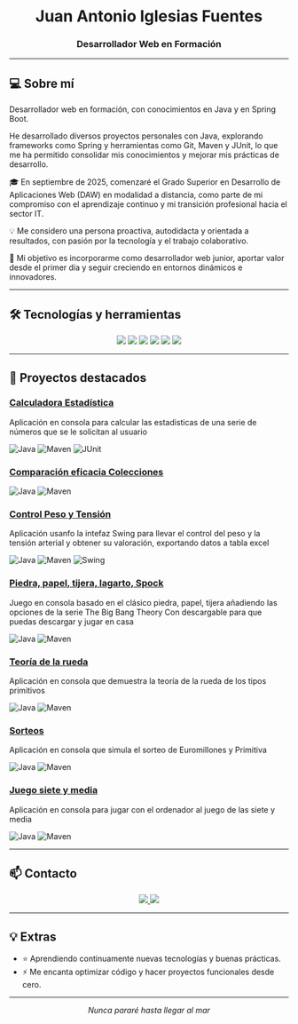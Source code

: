 <h1 align="center">Juan Antonio Iglesias Fuentes</h1>
<h3 align="center">Desarrollador Web en Formación</h3>



---

## 💻 Sobre mí

Desarrollador web en formación, con conocimientos en Java y en Spring Boot.

He desarrollado diversos proyectos personales con Java, explorando frameworks como Spring y herramientas como Git, Maven y JUnit, lo que me ha permitido consolidar mis conocimientos y mejorar mis prácticas de desarrollo.

🎓 En septiembre de 2025, comenzaré el Grado Superior en Desarrollo de Aplicaciones Web (DAW) en modalidad a distancia, como parte de mi compromiso con el aprendizaje continuo y mi transición profesional hacia el sector IT.

💡 Me considero una persona proactiva, autodidacta y orientada a resultados, con pasión por la tecnología y el trabajo colaborativo.

🎯 Mi objetivo es incorporarme como desarrollador web junior, aportar valor desde el primer día y seguir creciendo en entornos dinámicos e innovadores.

---

## 🛠️ Tecnologías y herramientas


<p align="center">
  <img src="https://img.shields.io/badge/Java-ED8B00?style=for-the-badge&logo=java&logoColor=white" /> 
  <img src="https://img.shields.io/badge/Spring%20Boot-6DB33F?style=for-the-badge&logo=springboot&logoColor=white" />   
  <img src="https://img.shields.io/badge/Maven-C71A36?style=for-the-badge&logo=apachemaven&logoColor=white" />   
  <img src="https://img.shields.io/badge/IntelliJ%20IDEA-000000?style=for-the-badge&logo=intellijidea&logoColor=white" />
  <img src="https://img.shields.io/badge/VS%20Code-007ACC?style=for-the-badge&logo=visualstudiocode&logoColor=white" />
  <img src="https://img.shields.io/badge/Ubuntu-E95420?style=for-the-badge&logo=ubuntu&logoColor=white" />
  
</p>

---

## 📂 Proyectos destacados

  
### [Calculadora Estadística](https://github.com/jiglef/CalculadoraEstadisticas)

Aplicación en consola para calcular las estadisticas de una serie de números que se le solicitan al usuario

![Java](https://img.shields.io/badge/Java-ED8B00?style=flat-square&logo=java&logoColor=white)
![Maven](https://img.shields.io/badge/Maven-C71A36?style=flat-square&logo=apachemaven&logoColor=white)
![JUnit](https://img.shields.io/badge/JUnit-25A162?style=flat-square&logo=junit5&logoColor=white)

### [Comparación eficacia Colecciones](https://github.com/jiglef/Colecciones)
![Java](https://img.shields.io/badge/Java-ED8B00?style=flat-square&logo=java&logoColor=white)
![Maven](https://img.shields.io/badge/Maven-C71A36?style=flat-square&logo=apachemaven&logoColor=white)


### [Control Peso y Tensión](https://github.com/jiglef/ControlPesoTension)

Aplicación usanfo la intefaz Swing para llevar el control del peso y la tensión arterial y obtener su valoración, exportando datos a tabla excel

![Java](https://img.shields.io/badge/Java-ED8B00?style=flat-square&logo=java&logoColor=white)
![Maven](https://img.shields.io/badge/Maven-C71A36?style=flat-square&logo=apachemaven&logoColor=white)
![Swing](https://img.shields.io/badge/Swing-007396?style=flat-square&logo=java&logoColor=white)

### [Piedra, papel, tijera, lagarto, Spock](https://github.com/jiglef/PiedraPapelTijeraLagartoSpock)

Juego en consola basado en el clásico piedra, papel, tijera añadiendo las opciones de la serie The Big Bang Theory
Con descargable para que puedas descargar y jugar en casa

![Java](https://img.shields.io/badge/Java-ED8B00?style=flat-square&logo=java&logoColor=white)
![Maven](https://img.shields.io/badge/Maven-C71A36?style=flat-square&logo=apachemaven&logoColor=white)

### [Teoría de la rueda](https://github.com/jiglef/TeoriaRueda)

Aplicación en consola que demuestra la teoría de la rueda de los tipos primitivos

![Java](https://img.shields.io/badge/Java-ED8B00?style=flat-square&logo=java&logoColor=white)
![Maven](https://img.shields.io/badge/Maven-C71A36?style=flat-square&logo=apachemaven&logoColor=white)

### [Sorteos](https://github.com/jiglef/Sorteos)

Aplicación en consola que simula el sorteo de Euromillones y Primitiva

![Java](https://img.shields.io/badge/Java-ED8B00?style=flat-square&logo=java&logoColor=white)
![Maven](https://img.shields.io/badge/Maven-C71A36?style=flat-square&logo=apachemaven&logoColor=white)

### [Juego siete y media](https://github.com/jiglef/SieteYMedia)

Aplicación en consola para jugar con el ordenador al juego de las siete y media

![Java](https://img.shields.io/badge/Java-ED8B00?style=flat-square&logo=java&logoColor=white)
![Maven](https://img.shields.io/badge/Maven-C71A36?style=flat-square&logo=apachemaven&logoColor=white)




---

## 📫 Contacto

<p align="center">
  <a href="https://www.linkedin.com/in/jiglef " target="_blank">
    <img src="https://img.shields.io/badge/LinkedIn-0A66C2?style=for-the-badge&logo=linkedin&logoColor=white" />
  </a>
  <a href="mailto:juan.iglesiasfuentes@gmail.com">
    <img src="https://img.shields.io/badge/Email-D14836?style=for-the-badge&logo=gmail&logoColor=white" />
  </a>
</p>

---

## 💡 Extras  
- ⭐ Aprendiendo continuamente nuevas tecnologías y buenas prácticas.  
- ⚡ Me encanta optimizar código y hacer proyectos funcionales desde cero.  

---

<p align="center"><em>Nunca pararé hasta llegar al mar</em></p>

